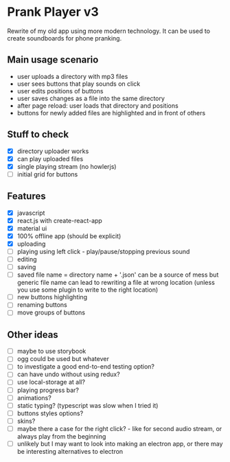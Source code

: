 # Prank Player v3

Rewrite of my old app using more modern technology.
It can be used to create soundboards for phone pranking.

## Main usage scenario

- user uploads a directory with mp3 files
- user sees buttons that play sounds on click
- user edits positions of buttons
- user saves changes as a file into the same directory
- after page reload: user loads that directory and positions
- buttons for newly added files are highlighted and in front of others

## Stuff to check

- [x] directory uploader works
- [x] can play uploaded files
- [x] single playing stream (no howlerjs)
- [ ] initial grid for buttons

## Features

- [x] javascript
- [x] react.js with create-react-app
- [x] material ui
- [x] 100% offline app (should be explicit)
- [x] uploading
- [ ] playing using left click - play/pause/stopping previous sound
- [ ] editing
- [ ] saving
- [ ] saved file name = directory name + '.json'
      can be a source of mess but generic file name can lead to
      rewriting a file at wrong location
      (unless you use some plugin to write to the right location)
- [ ] new buttons highlighting
- [ ] renaming buttons
- [ ] move groups of buttons

## Other ideas

- [ ] maybe to use storybook
- [ ] ogg could be used but whatever
- [ ] to investigate a good end-to-end testing option?
- [ ] can have undo without using redux?
- [ ] use local-storage at all?
- [ ] playing progress bar?
- [ ] animations?
- [ ] static typing? (typescript was slow when I tried it)
- [ ] buttons styles options?
- [ ] skins?
- [ ] maybe there a case for the right click? - like for second audio stream, or always play from the beginning
- [ ] unlikely but I may want to look into making an electron app,
      or there may be interesting alternatives to electron
